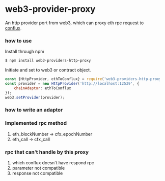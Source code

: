 # web3-provider-proxy
An http provider port from web3, which can proxy eth rpc request to [conflux](https://confluxnetwork.org/).


### how to use

Install through npm
```sh
$ npm install web3-providers-http-proxy
```
Initiate and set to web3 or contract object.

```js
const {HttpProvider, ethToConflux} = require('web3-providers-http-proxy');
const provider = new HttpProvider('http://localhost:12539', {
    chainAdaptor: ethToConflux
});
web3.setProvider(provider);
```

### how to write an adaptor


### Implemented rpc method

1. eth_blockNumber -> cfx_epochNumber
2. eth_call -> cfx_call


### rpc that can't handle by this proxy

1. which conflux doesn't have respond rpc
2. parameter not compatible
3. response not compatible